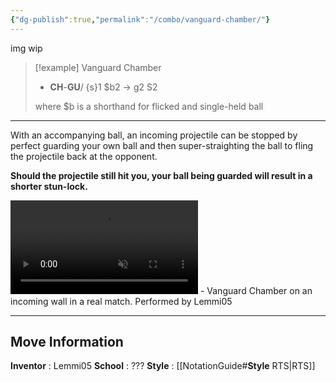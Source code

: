 ```yaml
---
{"dg-publish":true,"permalink":"/combo/vanguard-chamber/"}
---
```



img wip

> [!example] Vanguard Chamber
> -  **CH**-**GU**/ {s}1 $b2 -> g2 S2
>
> where $b is a shorthand for flicked and single-held ball
***

With an accompanying ball, an incoming projectile can be stopped by perfect guarding your own ball and then super-straighting the ball to fling the projectile back at the opponent.

**Should the projectile still hit you, your ball being guarded will result in a shorter stun-lock.**

<video controls loop autoplay muted>  
  <source src="https://files.catbox.moe/y0x1of.mp4" type="video/mp4">  
  Your browser does not support the video tag.  
</video>
 - Vanguard Chamber on an incoming wall in a real match. Performed by Lemmi05
 
***

## Move Information
**Inventor** : Lemmi05
**School** : ???
**Style** : [[NotationGuide#**Style** RTS\|RTS]]

